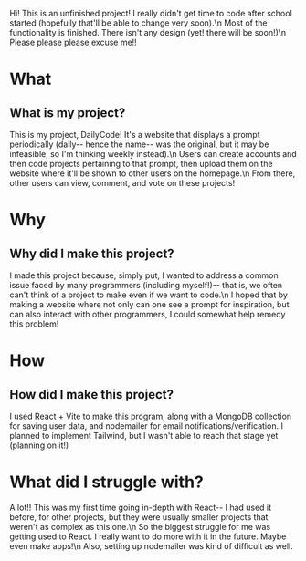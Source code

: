 Hi! This is an unfinished project! I really didn't get time to code after school started (hopefully that'll be able to change very soon).\n
Most of the functionality is finished. There isn't any design (yet! there will be soon!)\n
Please please please excuse me!!

# What
## What is my project?
This is my project, DailyCode! It's a website that displays a prompt periodically (daily-- hence the name-- was the original, but it may be infeasible, so I'm thinking weekly instead).\n
Users can create accounts and then code projects pertaining to that prompt, then upload them on the website where it'll be shown to other users on the homepage.\n
From there, other users can view, comment, and vote on these projects!

# Why
## Why did I make this project?
I made this project because, simply put, I wanted to address a common issue faced by many programmers (including myself!)-- that is, we often can't think of a project to make even if we want to code.\n
I hoped that by making a website where not only can one see a prompt for inspiration, but can also interact with other programmers, I could somewhat help remedy this problem!

# How
## How did I make this project?
I used React + Vite to make this program, along with a MongoDB collection for saving user data, and nodemailer for email notifications/verification. I planned to implement Tailwind, but I wasn't able to reach that stage yet (planning on it!)

# What did I struggle with?
A lot!! This was my first time going in-depth with React-- I had used it before, for other projects, but they were usually smaller projects that weren't as complex as this one.\n
So the biggest struggle for me was getting used to React. I really want to do more with it in the future. Maybe even make apps!\n
Also, setting up nodemailer was kind of difficult as well.
